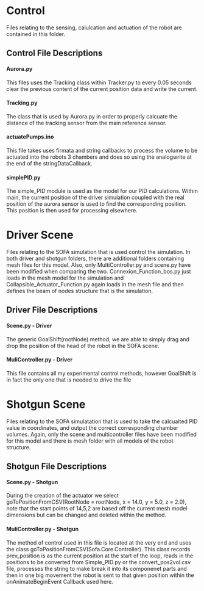 # Control

Files relating to the sensing, calulcation and actuation of the robot are contained in this folder.
 
## Control File Descriptions
 
#### Aurora.py
 
This files uses the Tracking class within Tracker.py to every 0.05 seconds clear the previous content of the current position data and write the current.

#### Tracking.py

The class that is used by Aurora.py in order to properly calcuate the distance of the tracking sensor from the main reference sensor.

#### actuatePumps.ino

This file takes uses firmata and string callbacks to process the volume to be actuated into the robots 3 chambers and does so using the analogwrite at the end of the stringDataCallback.

#### simplePID.py

The simple_PID module is used as the model for our PID calculations. Within main, the current position of the driver simulation coupled with the real position of the aurora sensor is used to find the corresponding position. This position is then used for processing elsewhere. 

# Driver Scene

Files relating to the SOFA simulation that is used control the simulation. In both driver and shotgun folders, there are additional folders containing mesh files for this model. Also, only MultiController.py and scene.py have been modified when comparing the two. Connexion_Function_bos.py just loads in the mesh model for the simulation and Collapsible_Actuator_Function.py again loads in the mesh file and then defines the beam of nodes structure that is the simulation.

## Driver File Descriptions

#### Scene.py - Driver
The generic GoalShift(rootNode) method, we are able to simply drag and drop the position of the head of the robot in the SOFA scene. 

#### MuliController.py - Driver
This file contains all my experimental control methods, however GoalShift is in fact the only one that is needed to drive the file

# Shotgun Scene

Files relating to the SOFA simulatation that is used to take the calcualted PID value in coordinates, and output the correct corresponding chamber volumes. Again, only the scene and multicontroller files have been modified for this model and there is mesh folder with all models of the robot structure. 

## Shotgun File Descriptions

#### Scene.py - Shotgun

During the creation of the actuator we select goToPositionFromCSV(RootNode = rootNode, x = 14.0, y = 5.0, z = 2.0), note that the start points of 14,5,2 are based off the current mesh model dimensions but can be changed and deleted within the method. 

#### MuliController.py - Shotgun

The method of control used in this file is located at the very end and uses the class goToPositionFromCSV(Sofa.Core.Controller). This class records prev_position is as the current position at the start of the loop, reads in the positions to be converted from Simple_PID.py or the convert_pos2vol.csv file, processes the string to make break it into its componenet parts and then in one big movement the robot is sent to that given position within the onAnimateBeginEvent Callback used here.
